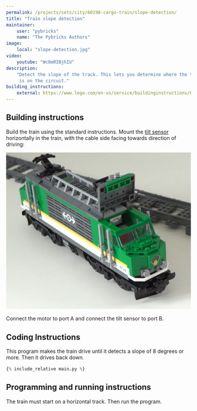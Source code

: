 ```yaml
---
permalink: /projects/sets/city/60198-cargo-train/slope-detection/
title: "Train slope detection"
maintainer:
    user: "pybricks"
    name: "The Pybricks Authors"
image:
    local: "slope-detection.jpg"
video:
    youtube: "Wc0mRIBjhIU"
description:
    "Detect the slope of the track. This lets you determine where the train
     is on the circuit."
building_instructions:
    external: https://www.lego.com/en-us/service/buildinginstructions/60198
---
```


## Building instructions
Build the train using the standard instructions. Mount the
[tilt sensor][tiltsensor]
horizontally in the train, with the cable side facing towards direction of
driving:

![](sensor-placement.jpg)

Connect the motor to port A and connect the tilt sensor to port B.

## Coding Instructions



This program makes the train drive until it detects a slope of 8 degrees or
more. Then it drives back down.

```python
{% include_relative main.py %}
```

## Programming and running instructions
The train must start on a horizontal track. Then run the program.

[tiltsensor]: https://docs.pybricks.com/en/latest/pupdevices/tiltsensor.html

